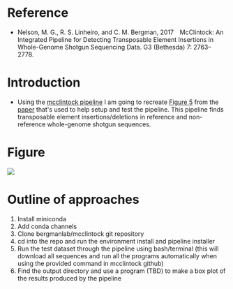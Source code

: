 # Reference
  
- Nelson, M. G., R. S. Linheiro, and C. M. Bergman, 2017 McClintock: An Integrated Pipeline for Detecting Transposable Element Insertions in Whole-Genome Shotgun Sequencing Data. G3 (Bethesda) 7: 2763–2778.  
  
# Introduction  
  
- Using the [mcclintock pipeline](https://github.com/bergmanlab/mcclintock) I am going to recreate [Figure 5](https://www.g3journal.org/content/ggg/7/8/2763/F5.large.jpg?width=800&height=600&carousel=1) from the [paper](https://www.g3journal.org/content/7/8/2763) that's used to help setup and test the pipeline. This pipeline finds transposable element insertions/deletions in reference and non-reference whole-genome shotgun sequences.
 
# Figure  
  
[<img src="https://www.g3journal.org/content/ggg/7/8/2763/F5.large.jpg?width=800&height=600&carousel=1">](https://www.g3journal.org/content/ggg/7/8/2763/F5.large.jpg?width=800&height=600&carousel=1)  

# Outline of approaches

1. Install miniconda
2. Add conda channels
3. Clone bergmanlab/mcclintock git repository
4. cd into the repo and run the environment install and pipeline installer
5. Run the test dataset through the pipeline using bash/terminal (this will download all sequences and run all the programs automatically when using the provided command in mcclintock github)
6. Find the output directory and use a program (TBD) to make a box plot of the results produced by the pipeline
